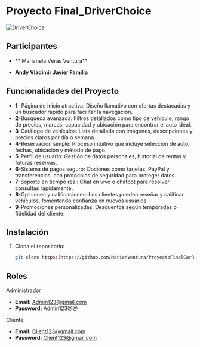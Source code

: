 # Proyecto Final_DriverChoice

![DriverChoice](https://github.com/user-attachments/assets/a07d647c-a183-4373-bde0-cc647b95e2aa)

## Participantes

- ** Marianela Veras Ventura**
  
- **Andy Vladimir Javier Familia**

## Funcionalidades del Proyecto

- **1**- Página de inicio atractiva: Diseño llamativo con ofertas destacadas y un buscador rápido para facilitar la navegación.
- **2**-Búsqueda avanzada: Filtros detallados como tipo de vehículo, rango de precios, marcas, capacidad y ubicación para encontrar el auto ideal.
- **3**-Catálogo de vehículos: Lista detallada con imágenes, descripciones y precios claros por día o semana.
- **4**-Reservación simple: Proceso intuitivo que incluye selección de auto, fechas, ubicación y método de pago.
- **5**-Perfil de usuario: Gestión de datos personales, historial de rentas y futuras reservas.
- **6**-Sistema de pagos seguro: Opciones como tarjetas, PayPal y transferencias, con protocolos de seguridad para proteger datos.
- **7**-Soporte en tiempo real: Chat en vivo o chatbot para resolver consultas rápidamente.
- **8**-Opiniones y calificaciones: Los clientes pueden reseñar y calificar vehículos, fomentando confianza en nuevos usuarios.
- **9**-Promociones personalizadas: Descuentos según temporadas o fidelidad del cliente.

## Instalación

1. Clona el repositorio:
   ```bash
   git clone https:(https://github.com/MarianVentura/ProyectoFinalCarRental.git)
   
## Roles
   Administrador 
 - **Email:** Admin123@gmail.com
 - **Password:** Admin123@@

Cliente
- **Email:** Client123@gmail.com
- **Password:** Client123@gmail.com
